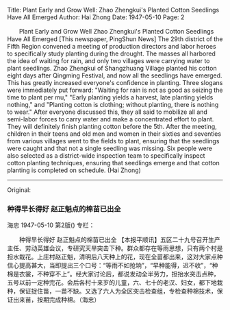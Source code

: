Title: Plant Early and Grow Well: Zhao Zhengkui's Planted Cotton Seedlings Have All Emerged
Author: Hai Zhong
Date: 1947-05-10
Page: 2

　　Plant Early and Grow Well
    Zhao Zhengkui's Planted Cotton Seedlings Have All Emerged
    [This newspaper, PingShun News] The 29th district of the Fifth Region convened a meeting of production directors and labor heroes to specifically study planting during the drought. The masses all harbored the idea of waiting for rain, and only two villages were carrying water to plant seedlings. Zhao Zhengkui of Shangzhuang Village planted his cotton eight days after Qingming Festival, and now all the seedlings have emerged. This has greatly increased everyone's confidence in planting. Three slogans were immediately put forward: "Waiting for rain is not as good as seizing the time to plant per mu," "Early planting yields a harvest, late planting yields nothing," and "Planting cotton is clothing; without planting, there is nothing to wear." After everyone discussed this, they all said to mobilize all and semi-labor forces to carry water and make a concentrated effort to plant. They will definitely finish planting cotton before the 5th. After the meeting, children in their teens and old men and women in their sixties and seventies from various villages went to the fields to plant, ensuring that the seedlings were caught and that not a single seedling was missing. Six people were also selected as a district-wide inspection team to specifically inspect cotton planting techniques, ensuring that seedlings emerge and that cotton planting is completed on schedule. (Hai Zhong)



<hr /> 

Original: 


### 种得早长得好  赵正魁点的棉苗已出全
海忠
1947-05-10
第2版()
专栏：

　　种得早长得好
    赵正魁点的棉苗已出全
    【本报平顺讯】五区二十九号召开生产主任、劳动英雄会议，专研究天旱突击下种。群众都存在等雨思想，只有两个村是担水栽花。上庄村赵正魁，清明后八天种上的花，现在全苗都出来，这对大家点种信心提高甚大，当即提出三个口号：“等雨不如抢垧”，“早种能得，迟不收”，“种棉是衣裳，不种穿不上”。经大家讨论后，都说发动全半劳力，担抬水突击点种，五号以前一定种完花。会后各村十来岁的儿童，六、七十的老汉、妇女，都下地栽种，保证捉住苗，一苗不缺。又选了六人为全区突击检查组，专检查种棉技术，保证出来苗，按期完成种棉。（海忠）
